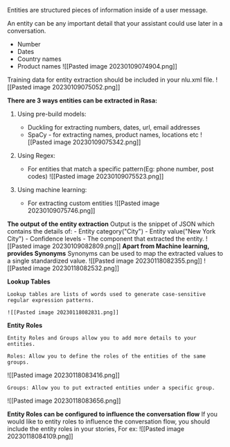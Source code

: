 Entities are structured pieces of information inside of a user message.

An entity can be any important detail that your assistant could use later in a conversation.
* Number
* Dates
* Country names
* Product names
  ![[Pasted image 20230109074904.png]]

Training data for entity extraction should be included in your nlu.xml file.
![[Pasted image 20230109075052.png]]

**There are 3 ways entities can be extracted in Rasa:**
1) Using pre-build models:
	- Duckling for extracting numbers, dates, url, email addresses
	- SpaCy - for extracting names, product names, locations etc
	 ![[Pasted image 20230109075342.png]]

  2) Using Regex:
	  - For entities that match a specific pattern(Eg: phone number, post codes)
	    ![[Pasted image 20230109075523.png]]

   3) Using machine learning:
	   - For extracting custom entities
	     ![[Pasted image 20230109075746.png]]

 **The output of the entity extraction**
 Output is the snippet of JSON which contains the details of:
	 - Entity category("City")
	 - Entity value("New York City")
	 - Confidence levels
	 - The component that extracted the entity. 
	   ![[Pasted image 20230109082809.png]]
**Apart from Machine learning, provides Synonyms**
  Synonyms can be used to map the extracted values to a single standardized value. 
	![[Pasted image 20230118082355.png]]
![[Pasted image 20230118082532.png]]

**Lookup Tables**

	Lookup tables are lists of words used to generate case-sensitive regular expression patterns.
	
	![[Pasted image 20230118082831.png]]

**Entity Roles**

	Entity Roles and Groups allow you to add more details to your entities.
	
	Roles: Allow you to define the roles of the entities of the same groups.

![[Pasted image 20230118083416.png]]


	Groups: Allow you to put extracted entities under a specific group.

![[Pasted image 20230118083656.png]]

**Entity Roles can be configured to influence the conversation flow**
	If you would like to entity roles to influence the conversation flow, you should include the entity roles in your stories, For ex:
	![[Pasted image 20230118084109.png]]
